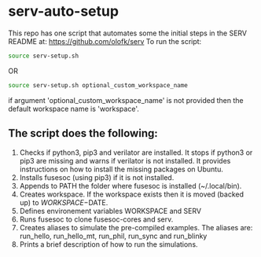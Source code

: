 # serv-auto-setup

This repo has one script that automates some the initial steps in the SERV
README at: https://github.com/olofk/serv
To run the script:
 
```bash
source serv-setup.sh
```

OR

```bash
source serv-setup.sh optional_custom_workspace_name
```

if argument 'optional_custom_workspace_name' is not provided then the default
workspace name is 'workspace'.


The script does the following:
--------------------------------

1. Checks if python3, pip3 and verilator are installed. It stops if python3
   or pip3 are missing and warns if verilator is not installed. It provides
   instructions on how to install the missing packages on Ubuntu.
2. Installs fusesoc (using pip3) if it is not installed.
3. Appends to PATH the folder where fusesoc is installed (~/.local/bin).
4. Creates workspace. If the workspace exists then it is moved (backed up)
   to $WORKSPACE-$DATE.
5. Defines environement variables WORKSPACE and SERV
6. Runs fusesoc to clone fusesoc-cores and serv.
7. Creates aliases to simulate the pre-compiled examples. The aliases are:
     run_hello, run_hello_mt, run_phil, run_sync and run_blinky
8. Prints a brief description of how to run the simulations.


